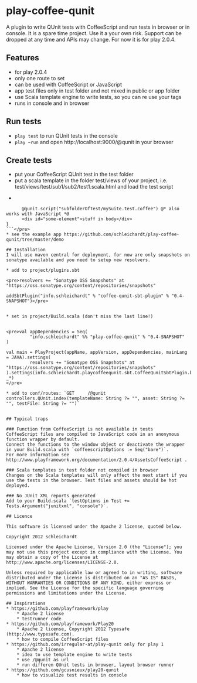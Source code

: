 # play-coffee-qunit
A plugin to write QUnit tests with CoffeeScript and run tests in browser or in console.
It is a spare time project. Use it a your own risk. Support can be dropped at any time and APIs may change.
For now it is for play 2.0.4.

## Features
* for play 2.0.4
* only one route to set
* can be used with CoffeeScript or JavaScript
* app test files only in test folder and not mixed in public or app folder
* use Scala template engine to write tests, so you can re use your tags
* runs in console and in browser


## Run tests
* `play test` to run QUnit tests in the console
* `play ~run` and open http://localhost:9000/@qunit in your browser

## Create tests
* put your CoffeeScript QUnit test in the test folder
* put a scala template in the folder test/views of your project, i.e. test/views/test/sub1/sub2/test1.scala.html and load the test script
* <pre>
```@qunit.test {
      @qunit.script("subfolderOfTest/mySuite.test.coffee") @* also works with JavaScript *@
      <div id="some-element">stuff in body</div>
}
```</pre>
* see the example app https://github.com/schleichardt/play-coffee-qunit/tree/master/demo

## Installation
I will use maven central for deployment, for now are only snapshots on sonatype available and you need to setup new resolvers.

* add to project/plugins.sbt 

<pre>resolvers += "Sonatype OSS Snapshots" at "https://oss.sonatype.org/content/repositories/snapshots"

addSbtPlugin("info.schleichardt" % "coffee-qunit-sbt-plugin" % "0.4-SNAPSHOT")</pre>


* set in project/Build.scala (don't miss the last line!)


<pre>val appDependencies = Seq(
         "info.schleichardt" %% "play-coffee-qunit" % "0.4-SNAPSHOT"
)

val main = PlayProject(appName, appVersion, appDependencies, mainLang = JAVA).settings(
         resolvers += "Sonatype OSS Snapshots" at "https://oss.sonatype.org/content/repositories/snapshots"
).settings(info.schleichardt.playcoffeequnit.sbt.CoffeeQunitSbtPlugin.buildPipelineSettings(): _*)
</pre>

* add to conf/routes: `GET     /@qunit                     controllers.QUnit.index(templateName: String ?= "", asset: String ?= "", testFile: String ?= "")`


## Typical traps

### Function from CoffeeScript is not available in tests
CoffeeScript files are compiled to JavaScript code in an anonymous function wrapper by default.
Connect the functions to the window object or deactivate the wrapper in your Build.scala with `coffeescriptOptions := Seq("bare")`.
For more information see http://www.playframework.org/documentation/2.0.4/AssetsCoffeeScript .

### Scala templates in test folder not compiled in browser
Changes on the Scala templates will only affect the next start if you use the tests in the browser. Test files and assets should be hot deployed.

### No JUnit XML reports generated
Add to your Build.scala `testOptions in Test += Tests.Argument("junitxml", "console")`.

## Licence

This software is licensed under the Apache 2 license, quoted below.

Copyright 2012 schleichardt

Licensed under the Apache License, Version 2.0 (the "License"); you may not use this project except in compliance with the License. You may obtain a copy of the License at http://www.apache.org/licenses/LICENSE-2.0.

Unless required by applicable law or agreed to in writing, software distributed under the License is distributed on an "AS IS" BASIS, WITHOUT WARRANTIES OR CONDITIONS OF ANY KIND, either express or implied. See the License for the specific language governing permissions and limitations under the License.

## Inspirations
* https://github.com/playframework/play
    * Apache 2 license
    * testrunner code
* https://github.com/playframework/Play20
    * Apache 2 license, Copyright 2012 Typesafe (http://www.typesafe.com).
    * how to compile CoffeeScript files
* https://github.com/irregular-at/play-qunit only for play 1
    * Apache 2 license
    * idea to use template engine to write tests
    * use /@qunit as url
    * run differen QUnit tests in browser, layout browser runner
* https://github.com/gcusnieux/play20-qunit
    * how to visualize test results in console
